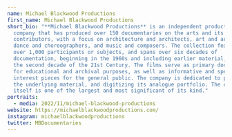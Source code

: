 ```yaml
---
name: Michael Blackwood Productions
first_name: Michael Blackwood Productions
short_bio: "**Michael Blackwood Productions** is an independent production
  company that has produced over 150 documentaries on the arts and its
  contributors, with a focus on architecture and architects, art and artists,
  dance and choreographers, and music and composers. The collection features
  over 1,000 participants or subjects, and spans over six decades of
  documentation, beginning in the 1960s and including earlier material, through
  the second decade of the 21st Century. The films serve as primary documents
  for educational and archival purposes, as well as informative and special
  interest pieces for the general public. The company is dedicated to preserving
  the underlying material, and digitizing its analogue portfolio. The collection
  itself is one of the largest and most significant of its kind."
portraits:
  - media: 2022/11/michael-blackwood-productions
website: https://michaelblackwoodproductions.com/
instagram: michaelblackwoodproductions
twitter: MBDocumentaries
---
```

